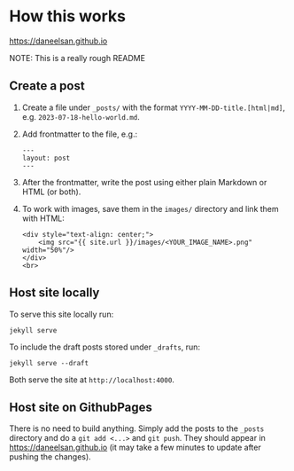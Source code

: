 # How this works

https://daneelsan.github.io

NOTE: This is a really rough README

## Create a post

1. Create a file under `_posts/` with the format `YYYY-MM-DD-title.[html|md]`, e.g. `2023-07-18-hello-world.md`.
2. Add frontmatter to the file, e.g.:

	```
	---
	layout: post
	---
	```
3. After the frontmatter, write the post using either plain Markdown or HTML (or both).
4. To work with images, save them in the `images/` directory and link them with HTML:

	```
	<div style="text-align: center;">
		<img src="{{ site.url }}/images/<YOUR_IMAGE_NAME>.png" width="50%"/>
	</div>
	<br>
	```

## Host site locally

To serve this site locally run:
```shell
jekyll serve
```

To include the draft posts stored under `_drafts`, run:
```shell
jekyll serve --draft
```

Both serve the site at `http://localhost:4000`.

## Host site on GithubPages

There is no need to build anything.
Simply add the posts to the `_posts` directory and do a `git add <...>` and `git push`.
They should appear in https://daneelsan.github.io (it may take a few minutes to update after pushing the changes).
